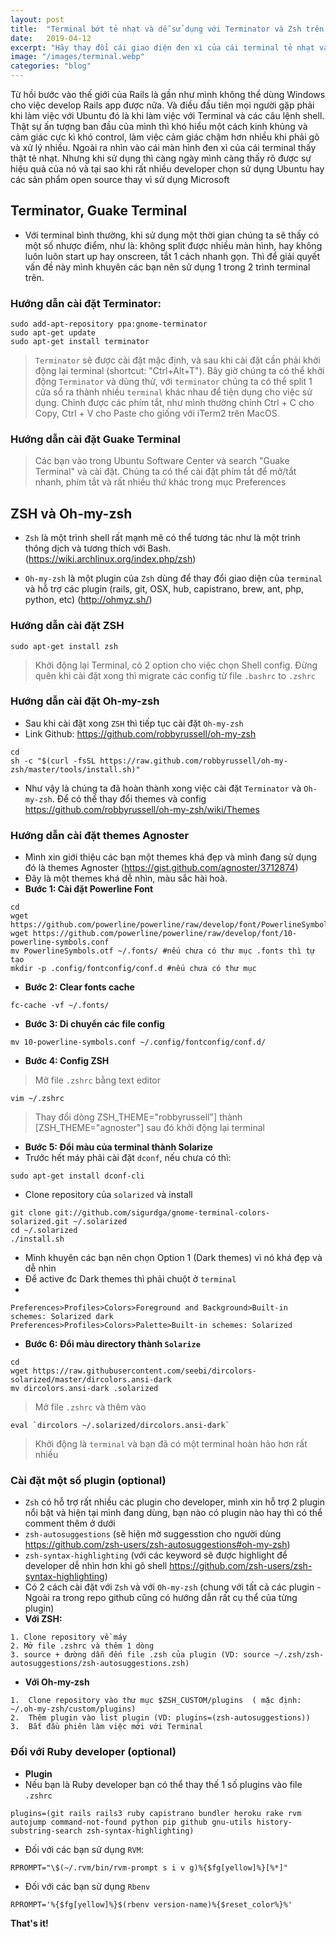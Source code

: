 ```yaml
---
layout: post
title:  "Terminal bớt tẻ nhạt và dễ sử dụng với Terminator và Zsh trên Ubuntu"
date:   2019-04-12
excerpt: "Hãy thay đổi cái giao diện đen xì của cái terminal tẻ nhạt và tăng hiệu suất sử dụng nó hơn nữa ^^"
image: "/images/terminal.webp"
categories: "blog"
---
```


Từ hồi bước vào thế giới của Rails là gần như mình không thể dùng Windows cho việc develop Rails app được nữa. Và điều đầu tiên mọi người gặp phải khi làm việc với Ubuntu đó là khi làm việc với Terminal và các câu lệnh shell. Thật sự ấn tượng ban đầu của mình thì khó hiểu một cách kinh khủng và cảm giác cực kì khó control, làm việc cảm giác chậm hơn nhiều khi phải gõ và xử lý nhiều. Ngoài ra nhìn vào cái màn hình đen xì của cái terminal thấy thật tẻ nhạt. Nhưng khi sử dụng thì càng ngày mình càng thấy rõ được sự hiệu quả của nó và tại sao khi rất nhiều developer chọn sử dụng Ubuntu hay các sản phẩm open source thay vì sử dụng Microsoft

##  **Terminator,  Guake Terminal**

* Với terminal bình thường, khi sử dụng một thời gian chúng ta sẽ thấy có một số nhược điểm, như là: không split được nhiều màn hình, hay không luôn luôn start up hay onscreen, tắt 1 cách nhanh gọn. Thì để giải quyết vấn đề này mình khuyên các bạn nên sử dụng 1 trong 2 trình terminal trên. 

### Hướng dẫn cài đặt Terminator:

```SH
sudo add-apt-repository ppa:gnome-terminator
sudo apt-get update
sudo apt-get install terminator
```
> `Terminator` sẽ được cài đặt mặc định, và sau khi cài đặt cần phải khởi động lại terminal (shortcut: "Ctrl+Alt+T"). 
> Bây giờ chúng ta có thể khởi động `Terminator` và dùng thử, với `terminator` chúng ta có thể split 1 cửa sổ ra thành nhiều `terminal` khác nhau để tiện dụng cho việc sử dụng. Chỉnh được các phím tắt, như mình thường chỉnh Ctrl + C cho Copy, Ctrl + V cho Paste cho giống với iTerm2 trên MacOS.

### Hướng dẫn cài đặt Guake Terminal

> Các bạn vào trong Ubuntu Software Center và search "Guake Terminal" và cài đặt. 
> Chúng ta có thể cài đặt phím tắt để mở/tắt nhanh, phím tắt và rất nhiều thứ khác trong mục Preferences

## ZSH và Oh-my-zsh
* `Zsh` là một trình shell rất mạnh mẽ có thể tương tác như là một trình thông dịch và tương thích với Bash. (https://wiki.archlinux.org/index.php/zsh)

* `Oh-my-zsh` là một plugin của `Zsh` dùng để thay đổi giao diện của `terminal` và hỗ trợ các plugin (rails, git, OSX, hub, capistrano, brew, ant, php, python, etc) (http://ohmyz.sh/)

### Hướng dẫn cài đặt ZSH

```SH
sudo apt-get install zsh
```

> Khởi động lại Terminal, có 2 option cho việc chọn Shell config.
> Đừng quên khi cài đặt xong thì migrate các config từ file `.bashrc` to `.zshrc`

### Hướng dẫn cài đặt Oh-my-zsh
* Sau khi cài đặt xong `ZSH` thì tiếp tục cài đặt `Oh-my-zsh`
* Link Github: https://github.com/robbyrussell/oh-my-zsh

```SH
cd
sh -c "$(curl -fsSL https://raw.github.com/robbyrussell/oh-my-zsh/master/tools/install.sh)"
```

* Như vậy là chúng ta đã hoàn thành xong việc cài đặt `Terminator` và `Oh-my-zsh`. Để có thể thay đổi themes và config  https://github.com/robbyrussell/oh-my-zsh/wiki/Themes



### Hướng dẫn cài đặt themes Agnoster
* Mình xin giới thiệu các bạn một themes khá đẹp và mình đang sử dụng đó là themes Agnoster (https://gist.github.com/agnoster/3712874)
* Đây là một themes khá dễ nhìn, màu sắc hài hoà.
* **Bước 1: Cài đặt Powerline Font**

```SH
cd
wget https://github.com/powerline/powerline/raw/develop/font/PowerlineSymbols.otf
wget https://github.com/powerline/powerline/raw/develop/font/10-powerline-symbols.conf
mv PowerlineSymbols.otf ~/.fonts/ #nếu chưa có thư mục .fonts thì tự tạo
mkdir -p .config/fontconfig/conf.d #nếu chưa có thư mục
```

* **Bước 2: Clear fonts cache**
```SH
fc-cache -vf ~/.fonts/
```

* **Bước 3: Di chuyển các file config**
```SH
mv 10-powerline-symbols.conf ~/.config/fontconfig/conf.d/
```

* **Bước 4: Config ZSH**
>Mở file `.zshrc` bằng text editor

```SH
vim ~/.zshrc
```

>Thay đổi  dòng ZSH_THEME="robbyrussell"] thành [ZSH_THEME="agnoster"] sau đó khởi động lại terminal

* **Bước 5: Đổi màu của terminal thành Solarize**
* Trước hết máy phải cài đặt `dconf`, nếu chưa có thì: 

```SH
sudo apt-get install dconf-cli
```
* Clone repository của `solarized` và install
```SH
git clone git://github.com/sigurdga/gnome-terminal-colors-solarized.git ~/.solarized
cd ~/.solarized
./install.sh
```

* Mình khuyên các bạn nên chọn Option 1 (Dark themes) vì nó khá đẹp và dễ nhìn
* Để active đc Dark themes thì phải chuột ở `terminal`
*
```SH
Preferences>Profiles>Colors>Foreground and Background>Built-in schemes: Solarized dark 
Preferences>Profiles>Colors>Palette>Built-in schemes: Solarized
```

* **Bước 6: Đổi màu directory thành `Solarize`**

```
cd
wget https://raw.githubusercontent.com/seebi/dircolors-solarized/master/dircolors.ansi-dark
mv dircolors.ansi-dark .solarized
```


>Mở file `.zshrc` và thêm vào

```
eval `dircolors ~/.solarized/dircolors.ansi-dark`
```
>Khởi động là `terminal` và bạn đã có một terminal hoàn hảo hơn rất nhiều 

### Cài đặt một số plugin (optional)

* `Zsh` có hỗ trợ rất nhiều các plugin cho developer, mình xin hỗ trợ 2 plugin nổi bật và hiện tại mình đang dùng, bạn nào có plugin nào hay thì có thể comment thêm ở dưới
* `zsh-autosuggestions` (sẽ hiện mờ suggesstion cho người dùng https://github.com/zsh-users/zsh-autosuggestions#oh-my-zsh)
* `zsh-syntax-highlighting` (với các keyword sẽ được highlight để developer dễ nhìn hơn khi gõ shell https://github.com/zsh-users/zsh-syntax-highlighting)
* Có 2 cách cài đặt với `Zsh` và với `Oh-my-zsh` (chung với tất cả các plugin - Ngoài ra trong repo github cũng có hướng dẫn rất cụ thể của từng plugin)
*  **Với ZSH:**
  
```SH
1. Clone repository về máy
2. Mở file .zshrc và thêm 1 dòng   
3. source + đường dẫn đến file .zsh của plugin (VD: source ~/.zsh/zsh-autosuggestions/zsh-autosuggestions.zsh)
```   
* **Với Oh-my-zsh**
```SH
1.  Clone repository vào thư mục $ZSH_CUSTOM/plugins  ( mặc định: ~/.oh-my-zsh/custom/plugins)
2.  Thêm plugin vào list plugin (VD: plugins=(zsh-autosuggestions))
3.  Bắt đầu phiên làm việc mới với Terminal
```

### Đối với Ruby developer (optional)
* **Plugin**
* Nếu bạn là Ruby developer bạn có thể thay thế 1 số plugins vào file `.zshrc`
```SH
plugins=(git rails rails3 ruby capistrano bundler heroku rake rvm autojump command-not-found python pip github gnu-utils history-substring-search zsh-syntax-highlighting)
```
* Đối với các bạn sử dụng `RVM`: 
```SH
RPROMPT="\$(~/.rvm/bin/rvm-prompt s i v g)%{$fg[yellow]%}[%*]"
```

* Đối với các bạn sử dụng `Rbenv`
```SH
RPROMPT='%{$fg[yellow]%}$(rbenv version-name)%{$reset_color%}%'
```


**That's it!**


